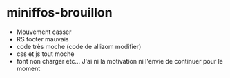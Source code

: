 miniffos-brouillon
==================

- Mouvement casser
- RS footer mauvais
- code très moche (code de allizom modifier)
- css et js tout moche
- font non charger
etc...
J'ai ni la motivation ni l'envie de continuer pour le moment
